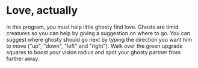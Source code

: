 # Love, actually

In this program, you must help little ghosty find love. Ghosts are timid creatures so you can help by giving a suggestion on where to go. You can suggest where ghosty should go next by typing
the direction you want him to move ("up", "down", "left" and "right"). Walk over the
green upgrade squares to boost your vision radius and spot your ghosty partner from
further away.
